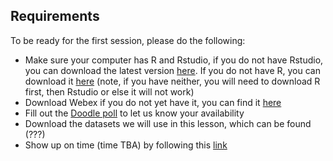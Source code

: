 ## Requirements

To be ready for the first session, please do the following:

* Make sure your computer has R and Rstudio, if you do not have Rstudio, you can download the latest version [here](https://rstudio.com/products/rstudio/download/). If you do not have R, you can download it [here](https://www.r-project.org/) (note, if you have neither, you will need to download R first, then Rstudio or else it will not work)
* Download Webex if you do not yet have it, you can find it [here](https://www.webex.com/downloads.html/)
* Fill out the [Doodle poll](https://doodle.com/poll/9gu2id23wxqwy3ip) to let us know your availability
* Download the datasets we will use in this lesson, which can be found (???)
* Show up on time (time TBA) by following this [link](https://unlv.webex.com/join/dylan.barth)

